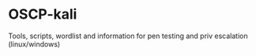 # OSCP-kali
Tools, scripts, wordlist and information for pen testing and priv escalation (linux/windows)
